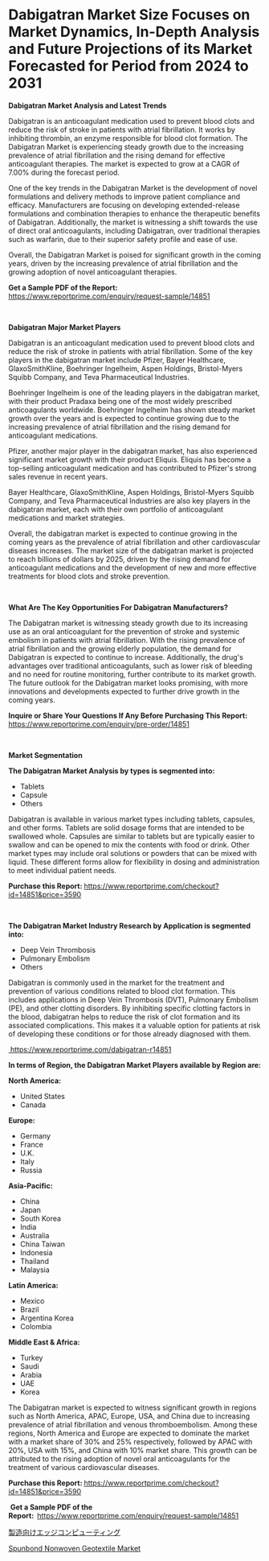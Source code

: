 <p><h1>Dabigatran Market Size Focuses on Market Dynamics, In-Depth Analysis and Future Projections of its Market Forecasted for Period from 2024 to 2031</h1></p><p><strong>Dabigatran Market Analysis and Latest Trends</strong></p>
<p><p>Dabigatran is an anticoagulant medication used to prevent blood clots and reduce the risk of stroke in patients with atrial fibrillation. It works by inhibiting thrombin, an enzyme responsible for blood clot formation. The Dabigatran Market is experiencing steady growth due to the increasing prevalence of atrial fibrillation and the rising demand for effective anticoagulant therapies. The market is expected to grow at a CAGR of 7.00% during the forecast period.</p><p>One of the key trends in the Dabigatran Market is the development of novel formulations and delivery methods to improve patient compliance and efficacy. Manufacturers are focusing on developing extended-release formulations and combination therapies to enhance the therapeutic benefits of Dabigatran. Additionally, the market is witnessing a shift towards the use of direct oral anticoagulants, including Dabigatran, over traditional therapies such as warfarin, due to their superior safety profile and ease of use.</p><p>Overall, the Dabigatran Market is poised for significant growth in the coming years, driven by the increasing prevalence of atrial fibrillation and the growing adoption of novel anticoagulant therapies.</p></p>
<p><strong>Get a Sample PDF of the Report:&nbsp;</strong> <a href="https://www.reportprime.com/enquiry/request-sample/14851">https://www.reportprime.com/enquiry/request-sample/14851</a></p>
<p>&nbsp;</p>
<p><strong>Dabigatran Major Market Players</strong></p>
<p><p>Dabigatran is an anticoagulant medication used to prevent blood clots and reduce the risk of stroke in patients with atrial fibrillation. Some of the key players in the dabigatran market include Pfizer, Bayer Healthcare, GlaxoSmithKline, Boehringer Ingelheim, Aspen Holdings, Bristol-Myers Squibb Company, and Teva Pharmaceutical Industries. </p><p>Boehringer Ingelheim is one of the leading players in the dabigatran market, with their product Pradaxa being one of the most widely prescribed anticoagulants worldwide. Boehringer Ingelheim has shown steady market growth over the years and is expected to continue growing due to the increasing prevalence of atrial fibrillation and the rising demand for anticoagulant medications.</p><p>Pfizer, another major player in the dabigatran market, has also experienced significant market growth with their product Eliquis. Eliquis has become a top-selling anticoagulant medication and has contributed to Pfizer's strong sales revenue in recent years.</p><p>Bayer Healthcare, GlaxoSmithKline, Aspen Holdings, Bristol-Myers Squibb Company, and Teva Pharmaceutical Industries are also key players in the dabigatran market, each with their own portfolio of anticoagulant medications and market strategies.</p><p>Overall, the dabigatran market is expected to continue growing in the coming years as the prevalence of atrial fibrillation and other cardiovascular diseases increases. The market size of the dabigatran market is projected to reach billions of dollars by 2025, driven by the rising demand for anticoagulant medications and the development of new and more effective treatments for blood clots and stroke prevention.</p></p>
<p>&nbsp;</p>
<p><strong>What Are The Key Opportunities For Dabigatran Manufacturers?</strong></p>
<p><p>The Dabigatran market is witnessing steady growth due to its increasing use as an oral anticoagulant for the prevention of stroke and systemic embolism in patients with atrial fibrillation. With the rising prevalence of atrial fibrillation and the growing elderly population, the demand for Dabigatran is expected to continue to increase. Additionally, the drug's advantages over traditional anticoagulants, such as lower risk of bleeding and no need for routine monitoring, further contribute to its market growth. The future outlook for the Dabigatran market looks promising, with more innovations and developments expected to further drive growth in the coming years.</p></p>
<p><strong>Inquire or Share Your Questions If Any Before Purchasing This Report:</strong> <a href="https://www.reportprime.com/enquiry/pre-order/14851">https://www.reportprime.com/enquiry/pre-order/14851</a></p>
<p>&nbsp;</p>
<p><strong>Market Segmentation</strong></p>
<p><strong>The Dabigatran Market Analysis by types is segmented into:</strong></p>
<p><ul><li>Tablets</li><li>Capsule</li><li>Others</li></ul></p>
<p><p>Dabigatran is available in various market types including tablets, capsules, and other forms. Tablets are solid dosage forms that are intended to be swallowed whole. Capsules are similar to tablets but are typically easier to swallow and can be opened to mix the contents with food or drink. Other market types may include oral solutions or powders that can be mixed with liquid. These different forms allow for flexibility in dosing and administration to meet individual patient needs.</p></p>
<p><strong>Purchase this Report:&nbsp;</strong><a href="https://www.reportprime.com/checkout?id=14851&price=3590">https://www.reportprime.com/checkout?id=14851&price=3590</a></p>
<p>&nbsp;</p>
<p><strong>The Dabigatran Market Industry Research by Application is segmented into:</strong></p>
<p><ul><li>Deep Vein Thrombosis</li><li>Pulmonary Embolism</li><li>Others</li></ul></p>
<p><p>Dabigatran is commonly used in the market for the treatment and prevention of various conditions related to blood clot formation. This includes applications in Deep Vein Thrombosis (DVT), Pulmonary Embolism (PE), and other clotting disorders. By inhibiting specific clotting factors in the blood, dabigatran helps to reduce the risk of clot formation and its associated complications. This makes it a valuable option for patients at risk of developing these conditions or for those already diagnosed with them.</p></p>
<p><a href="https://www.reportprime.com/dabigatran-r14851">&nbsp;https://www.reportprime.com/dabigatran-r14851</a></p>
<p><strong>In terms of Region, the Dabigatran Market Players available by Region are:</strong></p>
<p>
    <p> <strong> North America: </strong>
        <ul>
            <li>United States</li>
            <li>Canada</li>
        </ul>
        </p> 
    <p> <strong> Europe: </strong>
        <ul>
            <li>Germany</li>
            <li>France</li>
            <li>U.K.</li>
            <li>Italy</li>
            <li>Russia</li>
        </ul>
        </p> 
    <p> <strong> Asia-Pacific: </strong>
        <ul>
            <li>China</li>
            <li>Japan</li>
            <li>South Korea</li>
            <li>India</li>
            <li>Australia</li>
            <li>China Taiwan</li>
            <li>Indonesia</li>
            <li>Thailand</li>
            <li>Malaysia</li>
        </ul>
        </p> 
    <p> <strong> Latin America: </strong>
        <ul>
            <li>Mexico</li>
            <li>Brazil</li>
            <li>Argentina Korea</li>
            <li>Colombia</li>
        </ul>
        </p> 
    <p> <strong> Middle East & Africa: </strong>
        <ul>
            <li>Turkey</li>
            <li>Saudi</li>
            <li>Arabia</li>
            <li>UAE</li>
            <li>Korea</li>
        </ul>
    </p>
    </p>
<p><p>The Dabigatran market is expected to witness significant growth in regions such as North America, APAC, Europe, USA, and China due to increasing prevalence of atrial fibrillation and venous thromboembolism. Among these regions, North America and Europe are expected to dominate the market with a market share of 30% and 25% respectively, followed by APAC with 20%, USA with 15%, and China with 10% market share. This growth can be attributed to the rising adoption of novel oral anticoagulants for the treatment of various cardiovascular diseases.</p></p>
<p><strong>Purchase this Report: </strong><a href="https://www.reportprime.com/checkout?id=14851&price=3590">https://www.reportprime.com/checkout?id=14851&price=3590</a></p>
<p>&nbsp;<strong>Get a Sample PDF of the Report:&nbsp;&nbsp;</strong><a href="https://www.reportprime.com/enquiry/request-sample/14851">https://www.reportprime.com/enquiry/request-sample/14851</a></p>
<p><strong></strong></p>
<p><p><a href="https://github.com/TysonKub/Market-Research-Report-List-1/blob/main/772578781178.md">製造向けエッジコンピューティング</a></p><p><a href="https://view.publitas.com/reportprime-1/spunbond-nonwoven-geotextile-market-size-market-outlook-and-market-forecast-2024-to-2031/">Spunbond Nonwoven Geotextile Market</a></p></p>
